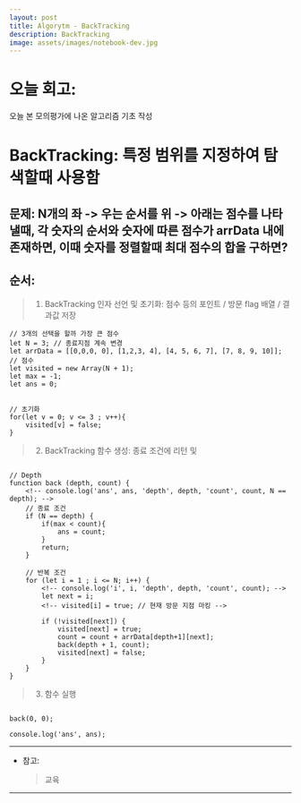 ```yaml
---
layout: post
title: Algorytm - BackTracking
description: BackTracking
image: assets/images/notebook-dev.jpg
---
```


# 오늘 회고:

오늘 본 모의평가에 나온 알고리즘 기초 작성

# BackTracking: 특정 범위를 지정하여 탐색할때 사용함

## 문제: N개의 좌 -> 우는 순서를 위 -> 아래는 점수를 나타낼때, 각 숫자의 순서와 숫자에 따른 점수가 arrData 내에 존재하면, 이때 숫자를 정렬할때 최대 점수의 합을 구하면?

## 순서:

> 1. BackTracking 인자 선언 및 초기화: 
> 점수 등의 포인트 / 방문 flag 배열 / 결과값 저장
```
// 3개의 선택을 할까 가장 큰 점수
let N = 3; // 종료지점 계속 변경
let arrData = [[0,0,0, 0], [1,2,3, 4], [4, 5, 6, 7], [7, 8, 9, 10]]; // 점수
let visited = new Array(N + 1);
let max = -1;
let ans = 0;


// 초기화
for(let v = 0; v <= 3 ; v++){
    visited[v] = false;
}

```

> 2. BackTracking 함수 생성: 종료 조건에 리턴 및 

```

// Depth
function back (depth, count) {
    <!-- console.log('ans', ans, 'depth', depth, 'count', count, N == depth); -->
    // 종료 조건
    if (N == depth) {
        if(max < count){
            ans = count;
        }
        return;
    }

    // 반복 조건
    for (let i = 1 ; i <= N; i++) {
        <!-- console.log('i', i, 'depth', depth, 'count', count); -->
        let next = i;
        <!-- visited[i] = true; // 현재 방문 지점 마킹 -->

        if (!visited[next]) {
            visited[next] = true;
            count = count + arrData[depth+1][next];
            back(depth + 1, count);
            visited[next] = false;
        }
    }
}

```

> 3. 함수 실행

```

back(0, 0);

console.log('ans', ans);

```


---

- 참고:
  > 교육

---
